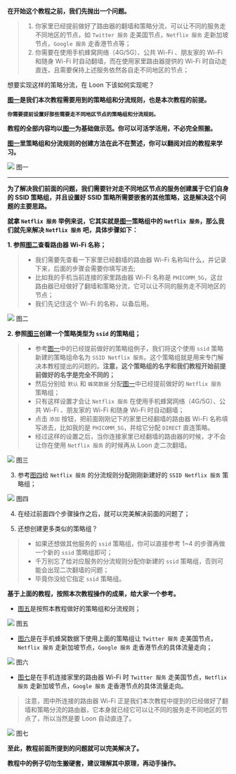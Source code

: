 **在开始这个教程之前，我们先抛出一个问题。**
> 1. 你家里已经提前做好了路由器的翻墙和策略分流，可以让不同的服务走不同地区的节点，如 `Twitter 服务` 走美国节点，`Netflix 服务` 走新加坡节点，`Google 服务` 走香港节点等；
> 2. 你需要在使用手机蜂窝网络（4G/5G）、公共 Wi-Fi 、朋友家的 Wi-Fi 和随身 Wi-Fi 时自动翻墙，而在使用家里路由器提供的 Wi-Fi 时自动走直连，且需要保持上述服务依然各自走不同地区的节点；

想要实现这样的策略分流，在 Loon 下该如何实现呢？


**[图一](images/1.png)是我们本次教程需要用到的策略组和分流规则，也是本次教程的前提。**

**`你需要提前设置好那些需要走不同地区节点的策略组和分流规则。`**

**教程的全部内容均以[图一](images/1.png)为基础做示范。你可以可活学活用，不必完全照搬。**

**[图一](images/1.png)里策略组和分流规则的创建方法在此不在赘述，你可以翻阅对应的教程来学习。**

![](images/1.png)
图一

***

**为了解决我们前面的问题，我们需要针对走不同地区节点的服务创建属于它们自身的 SSID 策略组，并且设置好 SSID 策略所需要嵌套的其他策略，这是解决这个问题的主要思路。**

**就拿 `Netflix 服务` 举例来说，它其实就是[图一](images/1.png)策略组中的 `Netflix 服务`，那么我们就先来解决 `Netflix 服务` 吧，具体步骤如下：**


**1. 参照[图二](images/2.png)查看路由器 Wi-Fi 名称；**
> * 我们需要先查看一下家里已经翻墙的路由器 Wi-Fi 名称叫什么，并记录下来，后面的步骤会需要你填写进去;
> * 比如我的手机当前连接的家里路由器 Wi-Fi 名称是 `PHICOMM_5G`，这台路由器已经做好了翻墙和策略分流，它可以让不同的服务走不同地区的节点；
> * 我们先记住这个 Wi-Fi 的名称，以备后用。

![](images/2.png)
图二

**2. 参照[图三](images/3.png)创建一个策略类型为 `ssid` 的策略组；**
> * 参考[图一](images/1.png)中的已经提前做好的策略组例子，我们将这个使用 `ssid` 策略新建的策略组命名为 `SSID Netflix 服务`。这个策略组就是用来专门解决本教程提出的问题的。**注意，这个策略组的名字和我们教程开始前提前做好的名字是完全不同的；**
> * 然后分别给 `默认` 和 `蜂窝数据` 分配[图一](images/1.png)中已经提前做好的 `Netflix 服务` 策略组；
> * 只有这样设置才会让 `Netflix 服务` 在使用手机蜂窝网络（4G/5G）、公共 Wi-Fi 、朋友家的 Wi-Fi 和随身 Wi-Fi 时自动翻墙；
> * 点击 `添加` 按钮，把前面刚刚记下的家里已经翻墙的路由器 Wi-Fi 名称填写进去，比如我的是 `PHICOMM_5G`，并给它分配 `DIRECT` 直连策略。
> * 经过这样的设置之后，当你连接家里已经翻墙的路由器的时候，才不会让你在使用 `Netflix 服务` 的时候再从 Loon 走二次翻墙。

![](images/3.png)
图三

3. 参考[图四](images/4.png)给 `Netflix 服务` 的分流规则分配刚刚新建好的 `SSID Netflix 服务` 策略组；

![](images/4.png)
图四

4. 在经过前面四个步骤操作之后，就可以完美解决前面的问题了；

5. 还想创建更多类似的策略组？

> * 如果还想做其他服务的 `ssid` 策略组，你可以直接参考 1~4 的步骤再做一个新的 `ssid` 策略组即可；
> * 千万别忘了给对应服务的分流规则分配你新建的 `ssid` 策略组，否则可能会出现二次翻墙的问题；
> * 毕竟你没给它指定 `ssid` 策略组。


**基于上面的教程，按照本次教程操作的成果，给大家一个参考。**

* [图五](images/5.png)是按照本教程做好的策略组和分流规则；

![](images/5.png)
图五

* [图六](images/6.png)是在手机蜂窝数据下使用上面的策略组让 `Twitter 服务` 走美国节点，`Netflix 服务` 走新加坡节点，`Google 服务` 走香港节点的具体流量走向；

![](images/6.png)
图六

* [图七](images/7.png)是在手机连接家里的路由器 Wi-Fi 时 `Twitter 服务` 走美国节点，`Netflix 服务` 走新加坡节点，`Google 服务` 走香港节点的具体流量走向。

> 注意，图中所连接的路由器 Wi-Fi 正是我们本次教程中提到的已经做好了翻墙和策略分流的路由器，它本身就已经它可以让不同的服务走不同地区的节点了，所以当然是要 Loon 自动直连了。

![](images/7.png)
图七

**至此，教程前面所提到的问题就可以完美解决了。**

**教程中的例子切勿生搬硬套，建议理解其中原理，再动手操作。**